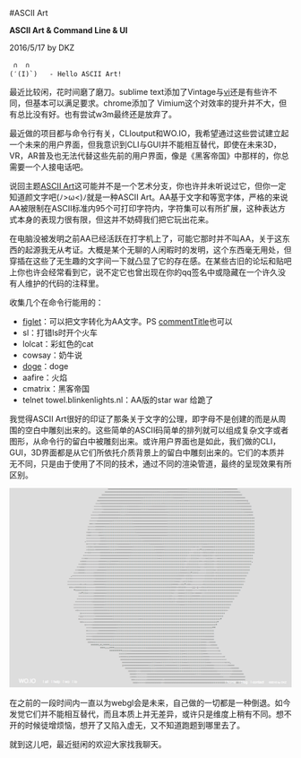 #ASCII Art

**ASCII Art & Command Line & UI**

2016/5/17 by DKZ



```
 ∩  ∩
(′(I)`)   - Hello ASCII Art!
```

最近比较闲，花时间磨了磨刀。sublime text添加了Vintage与[vi](https://zh.wikipedia.org/zh/Vi)还是有些许不同，但基本可以满足要求。chrome添加了 Vimium这个对效率的提升并不大，但有总比没有好。也有尝试w3m最终还是放弃了。

最近做的项目都与命令行有关，CLIoutput和WO.IO，我希望通过这些尝试建立起一个未来的用户界面，但我意识到CLI与GUI并不能相互替代，即使在未来3D，VR，AR普及也无法代替这些先前的用户界面，像是《黑客帝国》中那样的，你总需要一个人接电话吧。

说回主题[ASCII Art](https://en.wikipedia.org/wiki/ASCII_art)这可能并不是一个艺术分支，你也许并未听说过它，但你一定知道颜文字吧(ﾉ>ω<)ﾉ就是一种ASCII Art。AA基于文字和等宽字体，严格的来说AA被限制在ASCII标准内95个可打印字符内，字符集可以有所扩展，这种表达方式本身的表现力很有限，但这并不妨碍我们把它玩出花来。

在电脑没被发明之前AA已经活跃在打字机上了，可能它那时并不叫AA，关于这东西的起源我无从考证。大概是某个无聊的人闲暇时的发明，这个东西毫无用处，但穿插在这些了无生趣的文字间一下就凸显了它的存在感。在某些古旧的论坛和贴吧上你也许会经常看到它，说不定它也曾出现在你的qq签名中或隐藏在一个许久没有人维护的代码的注释里。

收集几个在命令行能用的：

- [figlet](http://www.figlet.org/)：可以把文字转化为AA文字。PS [commentTitle](https://github.com/davidkingzyb/commentTitle)也可以
- sl：打错ls时开个火车
- lolcat：彩虹色的cat
- cowsay：奶牛说
- [doge](https://github.com/thiderman/doge)：doge
- aafire：火焰
- cmatrix：黑客帝国
- telnet towel.blinkenlights.nl：AA版的star war 给跪了

我觉得ASCII Art很好的印证了那条关于文字的公理，即字母不是创建的而是从周围的空白中雕刻出来的。这些简单的ASCII码简单的排列就可以组成复杂文字或者图形，从命令行的留白中被雕刻出来。或许用户界面也是如此，我们做的CLI，GUI，3D界面都是从它们所依托介质背景上的留白中雕刻出来的。它们的本质并无不同，只是由于使用了不同的技术，通过不同的渲染管道，最终的呈现效果有所区别。

![asciiart](./blogImg/asciiart.png)

在之前的一段时间内一直以为webgl会是未来，自己做的一切都是一种倒退。如今发觉它们并不能相互替代，而且本质上并无差异，或许只是维度上稍有不同。想不开的时候徒增烦恼，想开了又陷入虚无，又不知道跑题到哪里去了。

就到这儿吧，最近挺闲的欢迎大家找我聊天。



